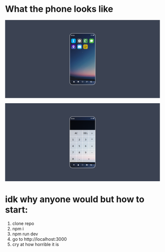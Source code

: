 # What the phone looks like

![Preview-home](/previews/home-screen.png)

![Preview-calc](/previews/calculator.png)

# idk why anyone would but how to start:

1. clone repo
2. npm i
3. npm run dev
4. go to http://localhost:3000
5. cry at how horrible it is